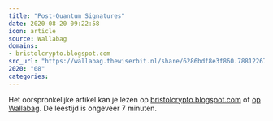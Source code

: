 ```yaml
---
title: "Post-Quantum Signatures"
date: 2020-08-20 09:22:58
icon: article
source: Wallabag
domains:
- bristolcrypto.blogspot.com
src_url: "https://wallabag.thewiserbit.nl/share/6286bdf8e3f860.78812267"
2020: "08"
categories:
---
```

Het oorspronkelijke artikel kan je lezen op [bristolcrypto.blogspot.com](http://bristolcrypto.blogspot.com/2014/11/post-quantum-signatures.html) of [op Wallabag](https://wallabag.thewiserbit.nl/share/6286bdf8e3f860.78812267). De leestijd is ongeveer 7 minuten.